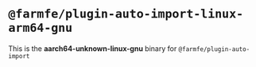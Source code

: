 # `@farmfe/plugin-auto-import-linux-arm64-gnu`

This is the **aarch64-unknown-linux-gnu** binary for `@farmfe/plugin-auto-import`
